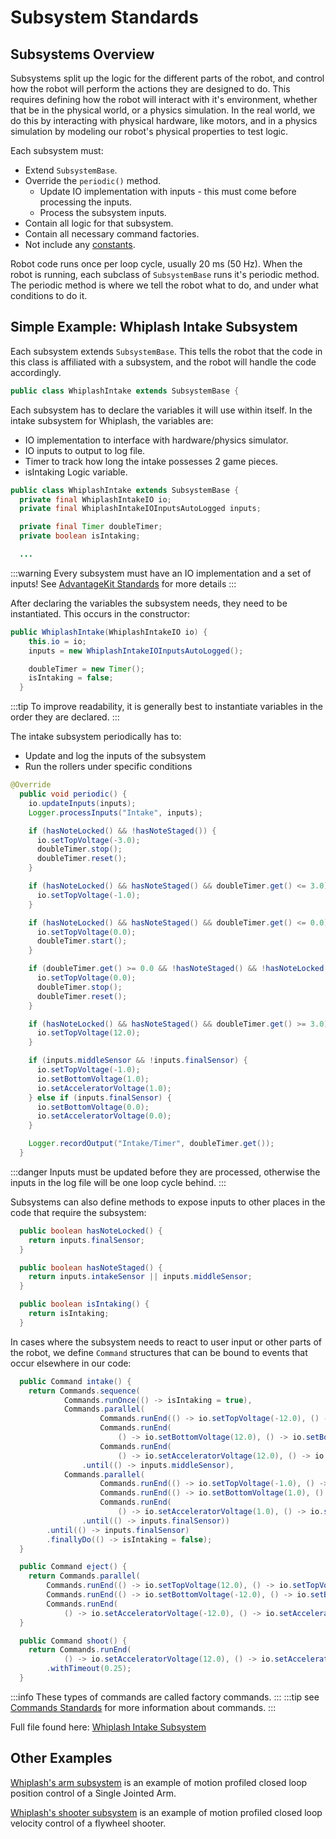 # Subsystem Standards

## Subsystems Overview
Subsystems split up the logic for the different parts of the robot, and control how the robot will perform the actions they are designed to do. This requires defining how the robot will interact with it's environment, whether that be in the physical world, or a physics simulation. In the real world, we do this by interacting with physical hardware, like motors, and in a physics simulation by modeling our robot's physical properties to test logic.

Each subsystem must:

* Extend ```SubsystemBase```.
* Override the ```periodic()``` method.
    * Update IO implementation with inputs - this must come before processing the inputs.
    * Process the subsystem inputs.
* Contain all logic for that subsystem.
* Contain all necessary command factories.
* Not include any [constants](CONSTANTS_STANDARDS.md).

Robot code runs once per loop cycle, usually 20 ms (50 Hz). When the robot is running, each subclass of ```SubsystemBase``` runs it's periodic method. The periodic method is where we tell the robot what to do, and under what conditions to do it.

## Simple Example: Whiplash Intake Subsystem

Each subsystem extends ```SubsystemBase```. This tells the robot that the code in this class is affiliated with a subsystem, and the robot will handle the code accordingly.

```java
public class WhiplashIntake extends SubsystemBase {
```

Each subsystem has to declare the variables it will use within itself. In the intake subsystem for Whiplash, the variables are:

* IO implementation to interface with hardware/physics simulator.
* IO inputs to output to log file.
* Timer to track how long the intake possesses 2 game pieces.
* isIntaking Logic variable.

```java
public class WhiplashIntake extends SubsystemBase {
  private final WhiplashIntakeIO io;
  private final WhiplashIntakeIOInputsAutoLogged inputs;

  private final Timer doubleTimer;
  private boolean isIntaking;

  ...
```
:::warning
Every subsystem must have an IO implementation and a set of inputs! See [AdvantageKit Standards](ADVANTAGEKIT_STANDARDS.md) for more details
:::

After declaring the variables the subsystem needs, they need to be instantiated. This occurs in the constructor:

```java
public WhiplashIntake(WhiplashIntakeIO io) {
    this.io = io;
    inputs = new WhiplashIntakeIOInputsAutoLogged();

    doubleTimer = new Timer();
    isIntaking = false;
  }
```
:::tip
To improve readability, it is generally best to instantiate variables in the order they are declared.
:::

The intake subsystem periodically has to:
* Update and log the inputs of the subsystem
* Run the rollers under specific conditions

```java
@Override
  public void periodic() {
    io.updateInputs(inputs);
    Logger.processInputs("Intake", inputs);

    if (hasNoteLocked() && !hasNoteStaged()) {
      io.setTopVoltage(-3.0);
      doubleTimer.stop();
      doubleTimer.reset();
    }

    if (hasNoteLocked() && hasNoteStaged() && doubleTimer.get() <= 3.0) {
      io.setTopVoltage(-1.0);
    }

    if (hasNoteLocked() && hasNoteStaged() && doubleTimer.get() <= 0.0) {
      io.setTopVoltage(0.0);
      doubleTimer.start();
    }

    if (doubleTimer.get() >= 0.0 && !hasNoteStaged() && !hasNoteLocked()) {
      io.setTopVoltage(0.0);
      doubleTimer.stop();
      doubleTimer.reset();
    }

    if (hasNoteLocked() && hasNoteStaged() && doubleTimer.get() >= 3.0) {
      io.setTopVoltage(12.0);
    }

    if (inputs.middleSensor && !inputs.finalSensor) {
      io.setTopVoltage(-1.0);
      io.setBottomVoltage(1.0);
      io.setAcceleratorVoltage(1.0);
    } else if (inputs.finalSensor) {
      io.setBottomVoltage(0.0);
      io.setAcceleratorVoltage(0.0);
    }

    Logger.recordOutput("Intake/Timer", doubleTimer.get());
  }
```

:::danger
Inputs must be updated before they are processed, otherwise the inputs in the log file will be one loop cycle behind.
:::

Subsystems can also define methods to expose inputs to other places in the code that require the subsystem:

```java
  public boolean hasNoteLocked() {
    return inputs.finalSensor;
  }

  public boolean hasNoteStaged() {
    return inputs.intakeSensor || inputs.middleSensor;
  }

  public boolean isIntaking() {
    return isIntaking;
  }
```

In cases where the subsystem needs to react to user input or other parts of the robot, we define ```Command``` structures that can be bound to events that occur elsewhere in our code:

```java
  public Command intake() {
    return Commands.sequence(
            Commands.runOnce(() -> isIntaking = true),
            Commands.parallel(
                    Commands.runEnd(() -> io.setTopVoltage(-12.0), () -> io.setTopVoltage(0.0)),
                    Commands.runEnd(
                        () -> io.setBottomVoltage(12.0), () -> io.setBottomVoltage(0.0)),
                    Commands.runEnd(
                        () -> io.setAcceleratorVoltage(12.0), () -> io.setAcceleratorVoltage(0.0)))
                .until(() -> inputs.middleSensor),
            Commands.parallel(
                    Commands.runEnd(() -> io.setTopVoltage(-1.0), () -> io.setTopVoltage(0.0)),
                    Commands.runEnd(() -> io.setBottomVoltage(1.0), () -> io.setBottomVoltage(0.0)),
                    Commands.runEnd(
                        () -> io.setAcceleratorVoltage(1.0), () -> io.setAcceleratorVoltage(0.0)))
                .until(() -> inputs.finalSensor))
        .until(() -> inputs.finalSensor)
        .finallyDo(() -> isIntaking = false);
  }

  public Command eject() {
    return Commands.parallel(
        Commands.runEnd(() -> io.setTopVoltage(12.0), () -> io.setTopVoltage(0.0)),
        Commands.runEnd(() -> io.setBottomVoltage(-12.0), () -> io.setBottomVoltage(0.0)),
        Commands.runEnd(
            () -> io.setAcceleratorVoltage(-12.0), () -> io.setAcceleratorVoltage(0.0)));
  }

  public Command shoot() {
    return Commands.runEnd(
            () -> io.setAcceleratorVoltage(12.0), () -> io.setAcceleratorVoltage(0.0))
        .withTimeout(0.25);
  }
```
:::info
These types of commands are called factory commands.
:::
:::tip
see [Commands Standards](COMMANDS_STANDARDS.md) for more information about commands.
:::

Full file found here: [Whiplash Intake Subsystem](https://github.com/Team-190/2k24-Robot-Code/blob/snaplash/src/main/java/frc/robot/subsystems/whiplash/intake/WhiplashIntake.java)

## Other Examples

[Whiplash's arm subsystem](https://github.com/Team-190/2k24-Robot-Code/blob/snaplash/src/main/java/frc/robot/subsystems/whiplash/arm/WhiplashArm.java) is an example of motion profiled closed loop position control of a Single Jointed Arm.

[Whiplash's shooter subsystem](https://github.com/Team-190/2k24-Robot-Code/blob/snaplash/src/main/java/frc/robot/subsystems/whiplash/shooter/WhiplashShooter.java) is an example of motion profiled closed loop velocity control of a flywheel shooter.